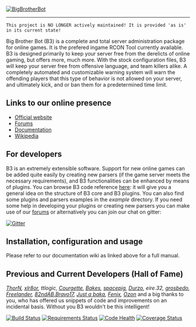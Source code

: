 [![BigBrotherBot](http://www.bigbrotherbot.net/images/b3-logo-light-text.png)](http://forum.bigbrotherbot.net/)

**********

```
This project is NO LONGER actively maintained! It is provided 'as is' in its current state!
```

Big Brother Bot (B3) is a complete and total server administration package for online games. It is the prefered ingame
RCON Tool currently available. B3 is designed primarily to keep your server free from the derelicts of online gaming,
but offers more, much more. With the stock configuration files, B3 will keep your server free from offensive language,
and team killers alike. A completely automated and customizable warning system will warn the offending players that this
type of behavior is not allowed on your server, and ultimately kick, and or ban them for a predetermined time limit.

## Links to our online presence

* [Official website](http://www.bigbrotherbot.net)
* [Forums](http://forum.bigbrotherbot.net)
* [Documentation](http://wiki.bigbrotherbot.net/)
* [Wikipedia](http://en.wikipedia.org/wiki/Big_Brother_Bot)

## For developers

B3 is an extremely extensible software. Support for new online games can be added quite easily by creating new parsers
(if the game server meets the necessary requirements), and B3 functionalities can be enhanced by means of plugins. You 
can browse B3 code reference [here](http://doc.bigbrotherbot.net/): it will give you a general idea on the structure of B3 
core and B3 plugins. You can also find some plugins and parsers examples in the _example_ directory. If you need some 
help in developing your plugins or creating new parsers you can make use of our  [forums](http://forum.bigbrotherbot.net) 
or alternatively you can join our chat on gitter:

[![Gitter](https://badges.gitter.im/Join%20Chat.svg)](https://gitter.im/BigBrotherBot/big-brother-bot?utm_source=badge&utm_medium=badge&utm_campaign=pr-badge)

## Installation, configuration and usage

Please refer to our documentation wiki as linked above for a full manual.

## Previous and Current Developers (Hall of Fame)

_[ThorN], [xlr8or], ttlogic, [Courgette], [Bakes], [spacepig], [Durzo], eire.32, [grosbedo], [Freelander], [82ndAB.Bravo17], 
[Just a baka], [Fenix], [Ozon]_ and a big thanks to you, who has offered us snippets of code and improvements on an 
incidental basis. Without you B3 wouldn't be this intelligent!

[![Build Status](https://travis-ci.org/BigBrotherBot/big-brother-bot.svg?branch=release-1.10)](https://travis-ci.org/BigBrotherBot/big-brother-bot) 
[![Requirements Status](https://requires.io/github/BigBrotherBot/big-brother-bot/requirements.svg?branch=release-1.10)](https://requires.io/github/BigBrotherBot/big-brother-bot/requirements/?branch=release-1.10)
[![Code Health](https://landscape.io/github/BigBrotherBot/big-brother-bot/release-1.10/landscape.svg?style=flat)](https://landscape.io/github/BigBrotherBot/big-brother-bot/release-1.10)
[![Coverage Status](https://coveralls.io/repos/BigBrotherBot/big-brother-bot/badge.svg?branch=release-1.10)](https://coveralls.io/r/BigBrotherBot/big-brother-bot?branch=release-1.10)

[ThorN]: https://github.com/six8
[xlr8or]: https://github.com/markweirath
[Courgette]: https://github.com/thomasleveil
[Bakes]: https://github.com/j-baker
[spacepig]: https://github.com/spacepig
[Durzo]: https://github.com/durzo
[grosbedo]: https://github.com/grosbedo
[Freelander]: https://github.com/ozguruysal
[82ndAB.Bravo17]: https://github.com/82ndab-Bravo17
[Just a baka]: https://github.com/justabaka
[Fenix]: https://github.com/danielepantaleone
[Ozon]: https://github.com/ozon
